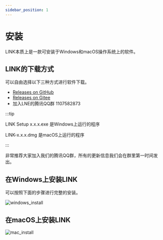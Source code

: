 ```yaml
---
sidebar_position: 1
---
```


# 安装

LINK本质上是一款可安装于Windows和macOS操作系统上的软件。

## LINK的下载方式

可以自由选择以下三种方式进行软件下载。

- [Releases on GitHub](https://github.com/ln-org/lne_link/releases)
- [Releases on Gitee](https://gitee.com/lne-lab/lne_link/releases)
- 加入LNE的腾讯QQ群 1107582873

:::tip

LINK Setup x.x.x.exe 是Windows上运行的程序

LINK-x.x.x.dmg 是macOS上运行的程序

:::

非常推荐大家加入我们的腾讯QQ群，所有的更新信息我们会在群里第一时间发出。

## 在Windows上安装LINK


可以按照下面的步骤进行完整的安装。

![windows_install](/img/get_started/windows_install.png)

## 在macOS上安装LINK 

![mac_install](/img/get_started/mac_install.png)



